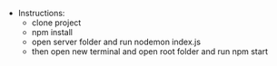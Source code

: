 - Instructions:
  - clone project
  - npm install
  - open server folder and run nodemon index.js
  - then open new terminal and open root folder and run npm start